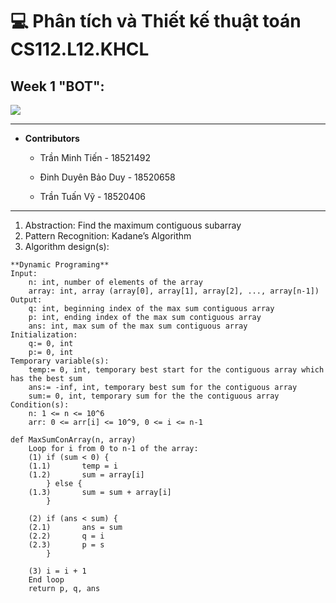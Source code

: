 # 💻 Phân tích và Thiết kế thuật toán CS112.L12.KHCL
## Week 1 "BOT":

![](https://portal.uit.edu.vn/Styles/profi/images/logo186x150.png)

---
- **Contributors**

	- Trần Minh Tiến - 18521492

	- Đinh Duyên Bảo Duy - 18520658

	- Trần Tuấn Vỹ - 18520406

----
1. Abstraction: Find the maximum contiguous subarray
2. Pattern Recognition: Kadane’s Algorithm
3. Algorithm design(s):
```
**Dynamic Programing**
Input:
	n: int, number of elements of the array
	array: int, array (array[0], array[1], array[2], ..., array[n-1])
Output:
	q: int, beginning index of the max sum contiguous array
	p: int, ending index of the max sum contiguous array
	ans: int, max sum of the max sum contiguous array
Initialization:
	q:= 0, int
	p:= 0, int
Temporary variable(s):
	temp:= 0, int, temporary best start for the contiguous array which has the best sum
	ans:= -inf, int, temporary best sum for the contiguous array
	sum:= 0, int, temporary sum for the the contiguous array
Condition(s):
	n: 1 <= n <= 10^6
	arr: 0 <= arr[i] <= 10^9, 0 <= i <= n-1

def MaxSumConArray(n, array)
	Loop for i from 0 to n-1 of the array:
	(1)	if (sum < 0) {
	(1.1)		temp = i
	(1.2)		sum = array[i]
		} else {
	(1.3)		sum = sum + array[i]
		}
		
	(2)	if (ans < sum) {
	(2.1)		ans = sum
	(2.2)		q = i
	(2.3)		p = s
		}
	
	(3)	i = i + 1
	End loop
	return p, q, ans
```
